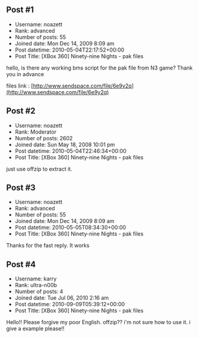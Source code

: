 ## Post #1
- Username: noazett
- Rank: advanced
- Number of posts: 55
- Joined date: Mon Dec 14, 2009 8:09 am
- Post datetime: 2010-05-04T22:17:52+00:00
- Post Title: [XBox 360] Ninety-nine Nights - pak files

hello, is there any working bms script for the pak file from N3 game?
Thank you in advance 

files link : [http://www.sendspace.com/file/6e9y2q](http://www.sendspace.com/file/6e9y2q)
## Post #2
- Username: noazett
- Rank: Moderator
- Number of posts: 2602
- Joined date: Sun May 18, 2008 10:01 pm
- Post datetime: 2010-05-04T22:46:34+00:00
- Post Title: [XBox 360] Ninety-nine Nights - pak files

just use offzip to extract it.
## Post #3
- Username: noazett
- Rank: advanced
- Number of posts: 55
- Joined date: Mon Dec 14, 2009 8:09 am
- Post datetime: 2010-05-05T08:34:30+00:00
- Post Title: [XBox 360] Ninety-nine Nights - pak files

Thanks for the fast reply. It works
## Post #4
- Username: karry
- Rank: ultra-n00b
- Number of posts: 4
- Joined date: Tue Jul 06, 2010 2:16 am
- Post datetime: 2010-09-09T05:39:12+00:00
- Post Title: [XBox 360] Ninety-nine Nights - pak files

Hello!! 
Please forgive my poor English.
offzip?? i'm not sure how to use it.
i give a example please!!
